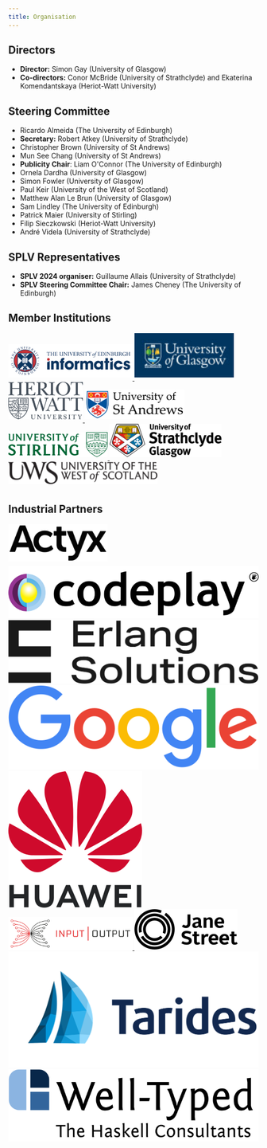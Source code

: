 ```yaml
---
title: Organisation
---
```


## Directors

- **Director:** Simon Gay (University of Glasgow)
- **Co-directors:** Conor McBride (University of Strathclyde) and Ekaterina Komendantskaya (Heriot-Watt University)

## Steering Committee

- Ricardo Almeida (The University of Edinburgh)
- **Secretary:** Robert Atkey (University of Strathclyde)
- Christopher Brown (University of St Andrews)
- Mun See Chang (University of St Andrews)
- **Publicity Chair**: Liam O'Connor (The University of Edinburgh)
- Ornela Dardha (University of Glasgow)
- Simon Fowler (University of Glasgow)
- Paul Keir (University of the West of Scotland)
- Matthew Alan Le Brun (University of Glasgow)
- Sam Lindley (The University of Edinburgh)
- Patrick Maier (University of Stirling)
- Filip Sieczkowski (Heriot-Watt University)
- André Videla (University of Strathclyde)

## SPLV Representatives

- **SPLV 2024 organiser:** Guillaume Allais (University of Strathclyde)
- **SPLV Steering Committee Chair:** James Cheney (The University of Edinburgh)

## Member Institutions


<div class="logos">
<a href="https://www.ed.ac.uk/"><img style="padding-bottom:6px; width:250px;" src="/images/edinburgh.jpg" alt="University of Edinburgh"/> </a>
<a href="https://www.gla.ac.uk/"><img style="padding-bottom:6px; width:200px;" src="/images/glasgow.jpg" alt="University of Glasgow"/> </a>
<a href="https://www.hw.ac.uk/"><img style="padding-bottom:6px; width:150px;" src="/images/heriot-watt.png" alt="Heriot-Watt University"/> </a>
<a href="https://www.st-andrews.ac.uk/"><img style="padding-bottom:6px; width:200px;" src="/images/st-andrews.png" alt="University of St Andrews"/> </a>
<a href="https://www.stirling.ac.uk/"><img style="padding-bottom:6px; width:200px;" src="/images/stirling.svg" alt="University of Stirling"/> </a>
<a href="https://www.strath.ac.uk/"><img style="padding-bottom:6px; width:225px;" src="/images/strathclyde.jpg" alt="University of Strathclyde"/> </a>
<a href="https://www.uws.ac.uk/"><img style="padding-bottom:6px; width:300px;" src="/images/uws.png" alt="University of the West of Scotland"/> </a>
</div>


## Industrial Partners

<div class="logos">
<a href="https://www.actyx.com/"><img style="padding-bottom:6px; width:200px;" src="/images/logo_actyx.svg" alt="Actyx Logo"/> </a>
<a href="https://codeplay.com/"><img src="/images/logo_codeplay.svg" alt="Codeplay Logo"/> </a>
<a href="https://www.erlang-solutions.com/"><img src="/images/logo_erlang.svg" alt="Erlang Solutions Logo"/> </a>
<a href="https://www.google.com/"><img src="/images/logo_google.svg" alt="Google Logo"/> </a>
<a href="https://www.huawei.com/"><img src="/images/logo_huawei.svg" alt="Huawei Logo"/> </a>
<a href="https://iog.io/"><img style="width:250px;" src="/images/logo_iog.svg" alt="Input Output Global Logo"/> </a>
<a href="https://www.janestreet.com/"><img src="/images/logo_janest.svg" alt="Jane Street Capital Logo"/> </a>
<a href="https://www.tarides.com/"><img src="/images/logo_tarides.svg" alt="Tarides Logo"/> </a>
<a href="https://www.well-typed.com/"><img src="/images/logo_well-typed.svg" alt="Well-Typed Logo"/> </a>
</div>
